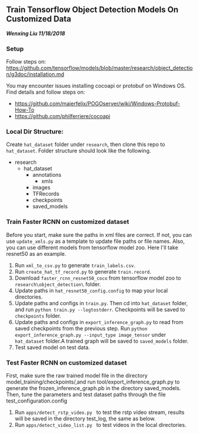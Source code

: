 ## Train Tensorflow Object Detection Models On Customized Data

***Wenxing Liu 11/18/2018***

### Setup

Follow steps on:
https://github.com/tensorflow/models/blob/master/research/object_detection/g3doc/installation.md

You may encounter issues installing cocoapi or protobuf on Windows OS. Find details and follow steps on:
- https://github.com/maierfelix/POGOserver/wiki/Windows-Protobuf-How-To
- https://github.com/philferriere/cocoapi



### Local Dir Structure:

Create `hat_dataset` folder under `research`, then clone this repo to `hat_dataset`. Folder structure should look like the following.

- research
    - hat_dataset
        - annotations
            - xmls
        - images
        - TFRecords
        - checkpoints
        - saved_models
        

### Train Faster RCNN on customized dataset
Before you start, make sure the paths in xml files are correct. If not, you can use `update_xmls.py` as a template to update file paths or file names.
Also, you can use different models from tensorflow model zoo. Here I'll take resnet50 as an example. 

1. Run `xml_to_csv.py` to generate `train_labels.csv`.
2. Run `create_hat_tf_record.py` to generate `train.record`.
3. Download `faster_rcnn_resnet50_coco` from tensorflow model zoo to `research\object_detection\` folder.
4. Update paths in `hat_resnet50_config.config` to map your local directories.
5. Update paths and configs in `train.py`. Then cd into `hat_dataset` folder, and run `python train.py --logtostderr`. Checkpoints will be saved to `checkpoints` folder.
6. Update paths and configs in `export_inference_graph.py` to read from saved checkpoints from the previous step. Run `python export_inference_graph.py --input_type image_tensor` under `hat_dataset` folder.A trained graph will be saved to `saved_models` folder.
7. Test saved model on test data.

### Test Faster RCNN on customized dataset
First, make sure the raw trained model file in the directory model_training/checkpoints/,and run tool/export_inference_graph.py to generate the frozen_inference_graph.pb in the directory saved_models. Then, tune the parameters and test dataset paths through the file test_configuration.config
1. Run `apps/detect_rstp_video.py ` to test the rstp video stream, results will be saved in the directory test_log, the same as below.
2. Run `apps/detect_video_list.py ` to test videos in the local directories.